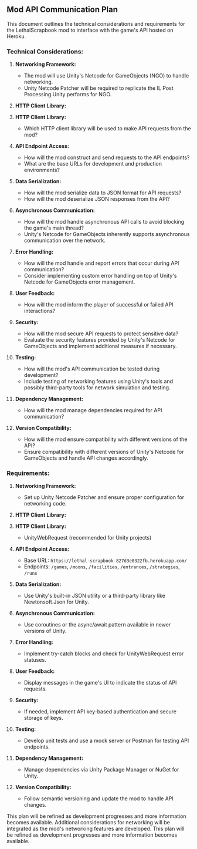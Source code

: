 ## Mod API Communication Plan

This document outlines the technical considerations and requirements for the LethalScrapbook mod to interface with the game's API hosted on Heroku.

### Technical Considerations:

1. **Networking Framework:**
   - The mod will use Unity's Netcode for GameObjects (NGO) to handle networking.
   - Unity Netcode Patcher will be required to replicate the IL Post Processing Unity performs for NGO.

2. **HTTP Client Library:**
1. **HTTP Client Library:**
   - Which HTTP client library will be used to make API requests from the mod?

2. **API Endpoint Access:**
   - How will the mod construct and send requests to the API endpoints?
   - What are the base URLs for development and production environments?

3. **Data Serialization:**
   - How will the mod serialize data to JSON format for API requests?
   - How will the mod deserialize JSON responses from the API?

4. **Asynchronous Communication:**
   - How will the mod handle asynchronous API calls to avoid blocking the game's main thread?
   - Unity's Netcode for GameObjects inherently supports asynchronous communication over the network.

5. **Error Handling:**
   - How will the mod handle and report errors that occur during API communication?
   - Consider implementing custom error handling on top of Unity's Netcode for GameObjects error management.

6. **User Feedback:**
   - How will the mod inform the player of successful or failed API interactions?

7. **Security:**
   - How will the mod secure API requests to protect sensitive data?
   - Evaluate the security features provided by Unity's Netcode for GameObjects and implement additional measures if necessary.

8. **Testing:**
   - How will the mod's API communication be tested during development?
   - Include testing of networking features using Unity's tools and possibly third-party tools for network simulation and testing.

9. **Dependency Management:**
   - How will the mod manage dependencies required for API communication?

10. **Version Compatibility:**
    - How will the mod ensure compatibility with different versions of the API?
    - Ensure compatibility with different versions of Unity's Netcode for GameObjects and handle API changes accordingly.

### Requirements:

1. **Networking Framework:**
   - Set up Unity Netcode Patcher and ensure proper configuration for networking code.

2. **HTTP Client Library:**
1. **HTTP Client Library:**
   - UnityWebRequest (recommended for Unity projects)

2. **API Endpoint Access:**
   - Base URL: `https://lethal-scrapbook-827d3e0322fb.herokuapp.com/`
   - Endpoints: `/games`, `/moons`, `/facilities`, `/entrances`, `/strategies`, `/runs`

3. **Data Serialization:**
   - Use Unity's built-in JSON utility or a third-party library like Newtonsoft.Json for Unity.

4. **Asynchronous Communication:**
   - Use coroutines or the async/await pattern available in newer versions of Unity.

5. **Error Handling:**
   - Implement try-catch blocks and check for UnityWebRequest error statuses.

6. **User Feedback:**
   - Display messages in the game's UI to indicate the status of API requests.

7. **Security:**
   - If needed, implement API key-based authentication and secure storage of keys.

8. **Testing:**
   - Develop unit tests and use a mock server or Postman for testing API endpoints.

9. **Dependency Management:**
   - Manage dependencies via Unity Package Manager or NuGet for Unity.

10. **Version Compatibility:**
    - Follow semantic versioning and update the mod to handle API changes.

This plan will be refined as development progresses and more information becomes available.
Additional considerations for networking will be integrated as the mod's networking features are developed.
This plan will be refined as development progresses and more information becomes available.
